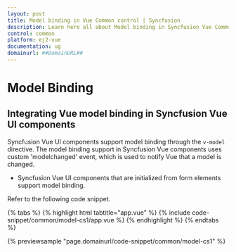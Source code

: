 ```yaml
---
layout: post
title: Model binding in Vue Common control | Syncfusion
description: Learn here all about Model binding in Syncfusion Vue Common control of Syncfusion Essential JS 2 and more.
control: common
platform: ej2-vue
documentation: ug
domainurl: ##DomainURL##
---
```


# Model Binding

## Integrating Vue model binding in Syncfusion Vue UI components

Syncfusion Vue UI components support model binding through the `v-model` directive. The model binding support in Syncfusion Vue components uses custom 'modelchanged' event, which is used to notify Vue that a model is changed.

* Syncfusion Vue UI components that are initialized from form elements support model binding.

Refer to the following code snippet.

{% tabs %}
{% highlight html tabtitle="app.vue" %}
{% include code-snippet/common/model-cs1/app.vue %}
{% endhighlight %}
{% endtabs %}
        
{% previewsample "page.domainurl/code-snippet/common/model-cs1" %}
